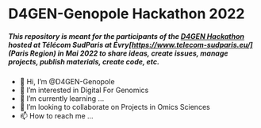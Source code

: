# D4GEN-Genopole Hackathon 2022
##### This repository is meant for the participants of the [D4GEN Hackathon](https://genopole.agorize.com/en/challenges/d4gen-hackathon) hosted at Télécom SudParis at Évry[https://www.telecom-sudparis.eu/] (Paris Region) in Mai 2022 to share ideas, create issues, manage projects, publish materials, create code, etc.
 
- 👋 Hi, I’m @D4GEN-Genopole
- 👀 I’m interested in Digital For Genomics
- 🌱 I’m currently learning ...
- 💞️ I’m looking to collaborate on Projects in Omics Sciences
- 📫 How to reach me ...

<!---
D4GEN-Genopole/D4GEN-Genopole is a ✨ special ✨ repository because its `README.md` (this file) appears on your GitHub profile.
You can click the Preview link to take a look at your changes.
--->
